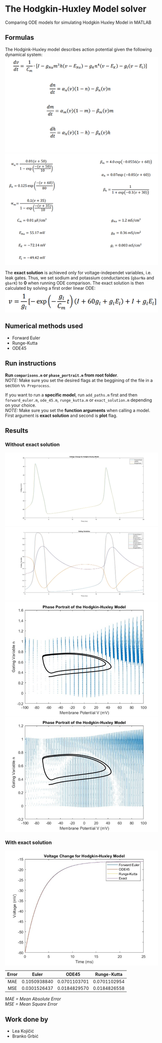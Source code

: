 # The Hodgkin-Huxley Model solver
Comparing ODE models for simulating Hodgkin Huxley Model in MATLAB

## Formulas
The Hodgink-Huxley model describes action potential given the following dynamical system:  
![equations](./formulas/equations.png)
![constants](./formulas/constants.png)

The <b>exact solution</b> is achieved only for voltage-independet variables, i.e. leak gates. Thus, we set sodium and potassium conductances (`gbarNa` and `gbarK`) to <b>0</b> when running ODE comparison. The exact solution is then calculated by solving a first order linear ODE:
![exact formula](./formulas/exact_solution.png)


## Numerical methods used
- Forward Euler
- Runge-Kutta
- ODE45 

## Run instructions
<b>Run `comparisons.m` or `phase_portrait.m` from root folder</b>.
<br/>
_NOTE:_ Make sure you set the desired flags at the beggining of the file in a section `%% Preprocess`.

If you want to run a <b>specific model</b>, run `add_paths.m` first and then `forward_euler.m`, `ode_45.m`, `runge_kutta.m` or `exact_solution.m` depending on your choice.
<br/>
_NOTE:_ Make sure you set the <b>function arguments</b> when calling a model. First argument is <b>exact solution</b> and second is <b>plot</b> flag.


## Results

### Without exact solution
![voltage comparison](./results/comparison_voltage_change.jpg)
![gates comparison](./results/comparison_gating_variables.jpg)
![phase portrait 30x30](./results/phase_portrait_30x30.jpg)
![phase portrait 30x30](./results/phase_portrait_100x100.jpg)

### With exact solution
![voltage comparison with exact solution](./results/comparison_voltage_change_with_exact_solution.jpg)

| Error     | Euler             | ODE45             | Runge-Kutta       |
| :---:     | :---:             | :---:             | :---:             |
| MAE       | 0.1050938840      | 0.0701103701      | 0.0701102954      |
| MSE       | 0.0301526437      | 0.0184829570      | 0.0184826558      |

_MAE = Mean Absolute Error_
<br/>
_MSE = Mean Square Error_

## Work done by
- Lea Kojičić
- Branko Grbić
